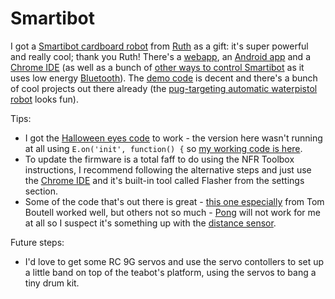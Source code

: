 # Smartibot

I got a [Smartibot cardboard robot](https://www.kickstarter.com/projects/460355237/smartibot-the-worlds-first-ai-enabled-cardboard-ro) from [Ruth](https://ruth.ellis.scot/) as a gift: it's super powerful and really cool; thank you Ruth! There's a [webapp](https://thecraftyrobot.github.io/smartibot_webpad/), an [Android app](https://play.google.com/store/apps/details?id=com.raa.smartibot&hl=en_GB) and a [Chrome IDE](https://chrome.google.com/webstore/detail/espruino-web-ide/bleoifhkdalbjfbobjackfdifdneehpo?hl=en) (as well as a bunch of [other ways to control Smartibot](http://www.espruino.com/Quick+Start+BLE#smartibot) as it uses low energy [Bluetooth](https://www.espruino.com/Web%20Bluetooth)). The [demo code](http://www.espruino.com/Smartibot) is decent and there's a bunch of cool projects out there already (the [pug-targeting automatic waterpistol robot](https://www.reddit.com/r/shittyrobots/comments/8u8l8c/i_made_a_pugtargeting_automatic_waterpistol_robot/) looks fun). 

Tips:
* I got the [Halloween eyes code](https://thecraftyrobot.net/blogs/projects/fun-diy-halloween-costumes) to work - the version here wasn't running at all using ```E.on('init', function() {```	 so [my working code is here](https://github.com/jonoellis/smartibot/blob/master/flashing-led-eyes.js).
* To update the firmware is a total faff to do using the NFR Toolbox instructions, I recommend following the alternative steps and just use the [Chrome IDE](https://chrome.google.com/webstore/detail/espruino-web-ide/bleoifhkdalbjfbobjackfdifdneehpo?hl=en) and it's built-in tool called Flasher from the settings section. 
* Some of the code that's out there is great - [this one especially](https://raw.githubusercontent.com/boutell/smartibot-scripts/master/wake-wander-nap-repeat.js) from Tom Boutell worked well, but others not so much - [Pong](https://crafty-robot.myshopify.com/blogs/projects/pong-with-the-smartibot-distance-sensors-and-led-matrix) will not work for me at all so I suspect it's something up with the [distance sensor](https://thecraftyrobot.net/blogs/projects/wall-avoiding-robot-with-distance-sensors-and-l-e-d-matrix). 

Future steps:
* I'd love to get some RC 9G servos and use the servo contollers to set up a little band on top of the teabot's platform, using the servos to bang a tiny drum kit. 
